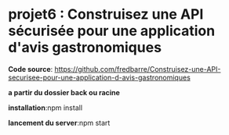# projet6 : Construisez une API sécurisée pour une application d'avis gastronomiques

**Code source**: https://github.com/fredbarre/Construisez-une-API-securisee-pour-une-application-d-avis-gastronomiques

**a partir du dossier back ou racine**

**installation**:npm install

**lancement du server**:npm start

